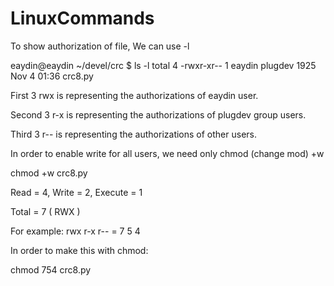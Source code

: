 # LinuxCommands


To show authorization of file, We can use -l

eaydin@eaydin ~/devel/crc $ ls -l
total 4
-rwxr-xr-- 1 eaydin plugdev 1925 Nov  4 01:36 crc8.py

First 3 rwx is representing the authorizations of eaydin user.

Second 3 r-x is representing the authorizations of plugdev group users.

Third 3 r-- is representing the authorizations of other users.


In order to enable write for all users, we need only chmod (change mod) +w

chmod +w crc8.py

Read = 4, Write = 2, Execute = 1


Total = 7 ( RWX )

For example:
rwx r-x r-- = 7    5    4

In order to make this with chmod: 

chmod 754 crc8.py


